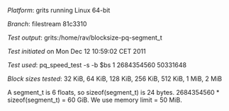 *Platform*: grits running Linux 64-bit

*Branch*: filestream 81c3310

*Test output*: grits:/home/rav/blocksize-pq-segment_t

*Test initiated* on Mon Dec 12 10:59:02 CET 2011

*Test used*: pq_speed_test -s -b $bs 1 2684354560 50331648

*Block sizes tested*: 32 KiB, 64 KiB, 128 KiB, 256 KiB, 512 KiB, 1 MiB, 2 MiB

A segment_t is 6 floats, so sizeof(segment_t) is 24 bytes. 2684354560 *
sizeof(segment_t) = 60 GiB. We use memory limit = 50 MiB.
